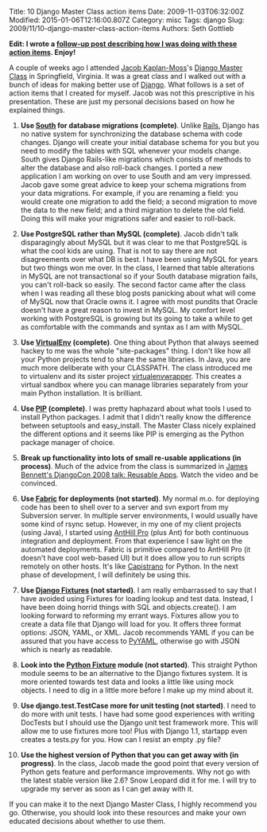Title: 10 Django Master Class action items
Date: 2009-11-03T06:32:00Z
Modified: 2015-01-06T12:16:00.807Z
Category: misc
Tags: django
Slug: 2009/11/10-django-master-class-action-items
Authors: Seth Gottlieb

__Edit: I wrote a [follow-up post describing how I was doing with these action items](http://www.contenthere.net/2010/04/django-action-item-follow-up.html). Enjoy!__

  

A couple of weeks ago I attended [Jacob Kaplan-Moss](http://jacobian.org/)'s [Django Master Class](http://holdenweb.com/py/djangomaster/) in Springfield, Virginia. It was a great class and I walked out with a bunch of ideas for making better use of [Django](http://www.djangoproject.com/). What follows is a set of action items that I created for myself. Jacob was not this prescriptive in his presentation. These are just my personal decisions based on how he explained things.

  

1.   __Use [South](http://south.aeracode.org/) for database migrations (complete)__. Unlike [Rails](http://rubyonrails.org/), Django has no native system for synchronizing the database schema with code changes. Django will create your initial database schema for you but you need to modify the tables with SQL whenever your models change. South gives Django Rails-like migrations which consists of methods to alter the database and also roll-back changes. I ported a new application I am working on over to use South and am very impressed. Jacob gave some great advice to keep your schema migrations from your data migrations. For example, if you are renaming a field: you would create one migration to add the field; a second migration to move the data to the new field; and a third migration to delete the old field. Doing this will make your migrations safer and easier to roll-back.  
    
2.   __Use PostgreSQL rather than MySQL (complete)__. Jacob didn't talk disparagingly about MySQL but it was clear to me that PostgreSQL is what the cool kids are using. That is not to say there are not disagreements over what DB is best. I have been using MySQL for years but two things won me over. In the class, I learned that table alterations in MySQL are not transactional so if your South database migration fails, you can't roll-back so easily. The second factor came after the class when I was reading all these blog posts panicking about what will come of MySQL now that Oracle owns it. I agree with most pundits that Oracle doesn't have a great reason to invest in MySQL. My comfort level working with PostgreSQL is growing but its going to take a while to get as comfortable with the commands and syntax as I am with MySQL.  
    
3.   __Use [VirtualEnv](http://pypi.python.org/pypi/virtualenv) (complete)__. One thing about Python that always seemed hackey to me was the whole "site-packages" thing. I don't like how all your Python projects tend to share the same libraries. In Java, you are much more deliberate with your CLASSPATH. The class introduced me to virtualenv and its sister project [virtualenvwrapper](http://www.doughellmann.com/projects/virtualenvwrapper/). This creates a virtual sandbox where you can manage libraries separately from your main Python installation. It is brilliant.  
    
4.   __Use [PIP](http://pypi.python.org/pypi/pip) (complete)__. I was pretty haphazard about what tools I used to install Python packages. I admit that I didn't really know the difference between setuptools and easy\_install. The Master Class nicely explained the different options and it seems like PIP is emerging as the Python package manager of choice.  
    
5.   __Break up functionality into lots of small re-usable applications (in process)__. Much of the advice from the class is summarized in [James Bennett's DjangoCon 2008 talk: Reusable Apps](http://www.youtube.com/watch?v=A-S0tqpPga4). Watch the video and be convinced.  
    
6.   __Use [Fabric](http://docs.fabfile.org/0.9/) for deployments (not started)__. My normal m.o. for deploying code has been to shell over to a server and svn export from my Subversion server. In multiple server environments, I would usually have some kind of rsync setup. However, in my one of my client projects (using Java), I started using [AntHill Pro](http://www.anthillpro.com/html/default.html) (plus Ant) for both continuous integration and deployment. From that experience I saw light on the automated deployments. Fabric is primitive compared to AntHill Pro (it doesn't have cool web-based UI) but it does allow you to run scripts remotely on other hosts. It's like [Capistrano](http://www.capify.org/index.php/Capistrano) for Python. In the next phase of development, I will definitely be using this.  
    
7.   __Use [Django Fixtures](http://www.djangoproject.com/documentation/models/fixtures/) (not started)__. I am really embarrassed to say that I have avoided using Fixtures for loading lookup and test data. Instead, I have been doing horrid things with SQL and objects.create(). I am looking forward to reforming my errant ways. Fixtures allow you to create a data file that Django will load for you. It offers three format options: JSON, YAML, or XML. Jacob recommends YAML if you can be assured that you have access to [PyYAML](http://pyyaml.org/), otherwise go with JSON which is nearly as readable.  
    
8.   __Look into the [Python Fixture](http://farmdev.com/projects/fixture/) module (not started)__. This straight Python module seems to be an alternative to the Django fixtures system. It is more oriented towards test data and looks a little like using mock objects. I need to dig in a little more before I make up my mind about it.  
    
9.   __Use django.test.TestCase more for unit testing (not started)__. I need to do more with unit tests. I have had some good experiences with writing DocTests but I should use the Django unit test framework more. This will allow me to use fixtures more too! Plus with Django 1.1, startapp even creates a tests.py for you. How can I resist an empty .py file?  
    
10.   __Use the highest version of Python that you can get away with (in progress)__. In the class, Jacob made the good point that every version of Python gets feature and performance improvements. Why not go with the latest stable version like 2.6? Snow Leopard did it for me. I will try to upgrade my server as soon as I can get away with it.

  

If you can make it to the next Django Master Class, I highly recommend you go. Otherwise, you should look into these resources and make your own educated decisions about whether to use them. 
